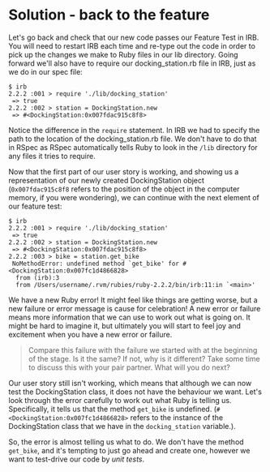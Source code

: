 # Solution - back to the feature

Let's go back and check that our new code passes our Feature Test in IRB. You will need to restart IRB each time and re-type out the code in order to pick up the changes we make to Ruby files in our lib directory.  Going forward we'll also have to require our docking_station.rb file in IRB, just as we do in our spec file:

```
$ irb
2.2.2 :001 > require './lib/docking_station'
 => true
2.2.2 :002 > station = DockingStation.new
 => #<DockingStation:0x007fdac915c8f8>
```

Notice the difference in the `require` statement.  In IRB we had to specify the path to the location of the docking_station.rb file.  We don't have to do that in RSpec as RSpec automatically tells Ruby to look in the `/lib` directory for any files it tries to require.

Now that the first part of our user story is working, and showing us a representation of our newly created DockingStation object (`0x007fdac915c8f8` refers to the position of the object in the computer memory, if you were wondering), we can continue with the next element of our feature test:

```
$ irb
2.2.2 :001 > require './lib/docking_station'
 => true
2.2.2 :002 > station = DockingStation.new
 => #<DockingStation:0x007fdac915c8f8>
2.2.2 :003 > bike = station.get_bike
 NoMethodError: undefined method `get_bike' for #<DockingStation:0x007fc1d4866828>
  from (irb):3
  from /Users/username/.rvm/rubies/ruby-2.2.2/bin/irb:11:in `<main>'
```

We have a new Ruby error! It might feel like things are getting worse, but a new failure or error message is cause for celebration!  A new error or failure means more information that we can use to work out what is going on.  It might be hard to imagine it, but ultimately you will start to feel joy and excitement when you have a new error or failure.

> Compare this failure with the failure we started with at the beginning of the stage.  Is it the same?  If not, why is it different?  Take some time to discuss this with your pair partner.  What will you do next?

Our user story still isn't working, which means that although we can now test the DockingStation class, it does not have the behaviour we want.  Let's look through the error carefully to work out what Ruby is telling us. Specifically, it tells us that the method `get_bike` is undefined. (`#<DockingStation:0x007fc1d4866828>` refers to the instance of the DockingStation class that we have in the `docking_station` variable.).

So, the error is almost telling us what to do. We don't have the method `get_bike`, and it's tempting to just go ahead and create one, however we want to test-drive our code by *unit tests*.